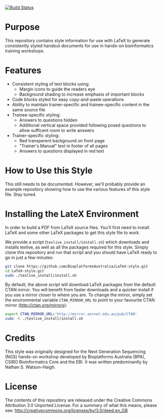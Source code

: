 [![Build Status](https://travis-ci.org/BioplatformsAustralia/handout-template.png?branch=master)](https://travis-ci.org/BioplatformsAustralia/handout-template)

Purpose
=======
This repository contains style information for use with LaTeX to generate
consistently styled handout documents for use in hands-on bioinformatics
training workshops.

Features
========
* Consistent styling of text blocks using:
  * Margin icons to guide the readers eye
  * Background shading to increase emphasis of important blocks
* Code blocks styled for easy copy-and-paste operations
* Ability to maintain trainer-specific and trainee-specific content in the same source file
* Trainee-specific styling:
  * Answers to questions hidden
  * Additional vertical space provided following posed questions to allow sufficent room to write answers
* Trainer-specific styling:
  * Red transperent background on front page
  * "Trainer's Manual" text in footer of all pages
  * Answers to questions displayed in red text

How to Use this Style
=====================
This still needs to be documented. However, we'll probably provide an example
repository showing how to use the various features of this style file. Stay tuned.

Installing the LateX Environment
================================
In order to build a PDF from LaTeX source files. You'll first need to install LaTeX
and some other LaTeX packages to get this style file to work.

We provide a script (`texlive_install/install.sh`) which downloads and installs texlive,
as well as all the packages required for this style. Simply clone this
repository and run that script and you should have LaTeX ready to go in just
a few minutes:
```bash
git clone https://github.com/BioplatformsAustralia/LaTeX-style.git
cd LaTeX-style.git
sudo ./texlive_install/install.sh
```

By default, the above script will download LaTeX packages from the default CTAN mirror.
You will benefit from faster downloads and a quicker install if you use a mirror closer
to where you are. To change the mirror, simply set the environmental variable
`CTAN_MIRROR_URL` to point to your favourite CTAN mirror (http://ctan.org/mirrors):
```bash
export CTAN_MIRROR_URL='http://mirror.aarnet.edu.au/pub/CTAN'
sudo -E ./texlive_install/install.sh
```

Credits
=======
This style was originally designed for the Next Generation Sequencing (NGS)
hands-on workshop developed by Bioplatforms Australia (BPA), CSIRO
Bioinformatics Core and the EBI. It was written predominantly by Nathan S.
Watson-Haigh.

License
=======
The contents of this repository are released under the Creative Commons
Attribution 3.0 Unported License. For a summary of what this means,
please see:
http://creativecommons.org/licenses/by/3.0/deed.en_GB

